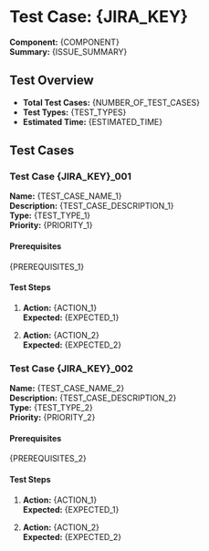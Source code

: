 # Test Case: {JIRA_KEY}
**Component:** {COMPONENT}  
**Summary:** {ISSUE_SUMMARY}

## Test Overview
- **Total Test Cases:** {NUMBER_OF_TEST_CASES}
- **Test Types:** {TEST_TYPES}
- **Estimated Time:** {ESTIMATED_TIME}

## Test Cases

### Test Case {JIRA_KEY}_001
**Name:** {TEST_CASE_NAME_1}  
**Description:** {TEST_CASE_DESCRIPTION_1}  
**Type:** {TEST_TYPE_1}  
**Priority:** {PRIORITY_1}

#### Prerequisites
{PREREQUISITES_1}

#### Test Steps  
1. **Action:** {ACTION_1}      
   **Expected:** {EXPECTED_1}  

2. **Action:** {ACTION_2}      
   **Expected:** {EXPECTED_2}  

### Test Case {JIRA_KEY}_002  
**Name:** {TEST_CASE_NAME_2}    
**Description:** {TEST_CASE_DESCRIPTION_2}    
**Type:** {TEST_TYPE_2}    
**Priority:** {PRIORITY_2}  
 
#### Prerequisites  
{PREREQUISITES_2}  

#### Test Steps  
1. **Action:** {ACTION_1}      
   **Expected:** {EXPECTED_1}    

2. **Action:** {ACTION_2}      
   **Expected:** {EXPECTED_2}    
